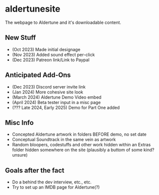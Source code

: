 # aldertunesite
The webpage to Aldertune and it's downloadable content. 

## New Stuff
- (Oct 2023) Made initial designage
- (Nov 2023) Added sound effect per-click
- (Dec 2023) Patreon link/Link to Paypal

## Anticipated Add-Ons
- (Dec 2023) Discord server invite link
- (Jan 2024) More cohesive site look
- (March 2024) Aldertune Demo Video embed
- (April 2024) Beta tester input in a misc page
- (??? Late 2024, Early 2025) Demo for Part One added

## Misc Info
- Concepted Aldertune artwork in folders BEFORE demo, no set date
- Conceptual Soundtrack in the same vein as artwork
- Random bloopers, codestuffs and other work hidden within an Extras folder hidden somewhere on the site (plausibly a buttom of some kind? unsure)

## Goals after the fact
- Do a behind the dev interview, etc., etc.
- Try to set up an IMDB page for Aldertune(?)
